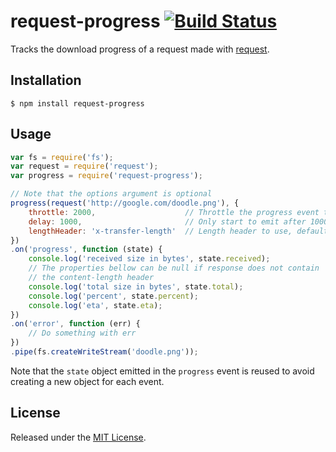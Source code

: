 # request-progress [![Build Status](https://secure.travis-ci.org/IndigoUnited/node-request-progress.png)](http://travis-ci.org/IndigoUnited/node-request-progress.png)

Tracks the download progress of a request made with [request](https://github.com/mikeal/request).


## Installation

`$ npm install request-progress`


## Usage

```js
var fs = require('fs');
var request = require('request');
var progress = require('request-progress');

// Note that the options argument is optional
progress(request('http://google.com/doodle.png'), {
    throttle: 2000,                    // Throttle the progress event to 2000ms, defaults to 1000ms
    delay: 1000,                       // Only start to emit after 1000ms delay, defaults to 0ms
    lengthHeader: 'x-transfer-length'  // Length header to use, defaults to content-length
})
.on('progress', function (state) {
    console.log('received size in bytes', state.received);
    // The properties bellow can be null if response does not contain
    // the content-length header
    console.log('total size in bytes', state.total);
    console.log('percent', state.percent);
    console.log('eta', state.eta);
})
.on('error', function (err) {
    // Do something with err
})
.pipe(fs.createWriteStream('doodle.png'));
```

Note that the `state` object emitted in the `progress` event is reused to avoid creating a new object for each event.


## License

Released under the [MIT License](http://www.opensource.org/licenses/mit-license.php).
